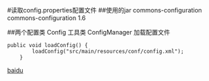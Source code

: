 #读取config.properties配置文件
##使用的jar
<dependency>
    <groupId>commons-configuration</groupId>
    <artifactId>commons-configuration</artifactId>
    <version>1.6</version>
</dependency>

##两个配置类
Config 工具类
ConfigManager 加载配置文件

```
public void loadConfig() {
        loadConfig("src/main/resources/conf/config.xml");
    }
```

[baidu](www.baidu.com)